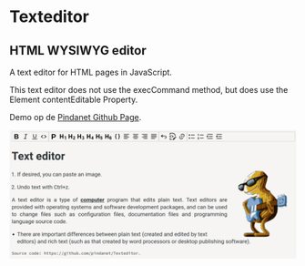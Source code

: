 # Texteditor
## HTML WYSIWYG editor
A text editor for HTML pages in JavaScript.

This text editor does not use the execCommand method, but does use the Element contentEditable Property.

Demo op de [Pindanet Github Page](https://pindanet.github.io/Texteditor/).

![PindaNet Texteditor](img/texteditor.png)
